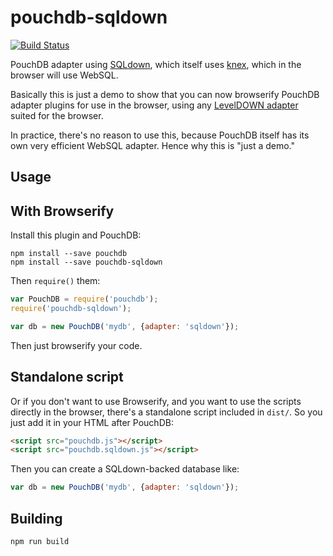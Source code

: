pouchdb-sqldown
======

[![Build Status](https://travis-ci.org/nolanlawson/pouchdb-sqldown.svg)](https://travis-ci.org/nolanlawson/pouchdb-sqldown)

PouchDB adapter using [SQLdown](https://github.com/calvinmetcalf/SQLdown), which itself uses [knex](https://github.com/tgriesser/knex), which in the browser will use WebSQL.

Basically this is just a demo to show that you can now browserify PouchDB adapter plugins for use in the browser, using any [LevelDOWN adapter](https://github.com/Level/levelup/wiki/Modules#storage-back-ends) suited for the browser.

In practice, there's no reason to use this, because PouchDB itself has its own very efficient WebSQL adapter. Hence why this is "just a demo."

Usage
---

With Browserify
----

Install this plugin and PouchDB:

    npm install --save pouchdb
    npm install --save pouchdb-sqldown
    

Then `require()` them:

```js
var PouchDB = require('pouchdb');
require('pouchdb-sqldown');

var db = new PouchDB('mydb', {adapter: 'sqldown'});
```

Then just browserify your code.

Standalone script
------

Or if you don't want to use Browserify, and you want to use the scripts directly in the browser, there's a standalone script included in `dist/`. So you just add it in your HTML after PouchDB:

```html
<script src="pouchdb.js"></script>
<script src="pouchdb.sqldown.js"></script>
```

Then you can create a SQLdown-backed database like:

```js
var db = new PouchDB('mydb', {adapter: 'sqldown'});
```

Building
---

    npm run build
